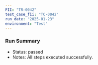 ```yaml
---
FII: "TR-0042"
test_case_fii: "TC-0042"
run_date: "2025-01-23"
environment: "Test"
---
```


### Run Summary
- Status: passed
- Notes: All steps executed successfully.